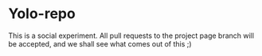 Yolo-repo
=========

This is a social experiment. All pull requests to the project page branch will be accepted, and we shall see what comes out of this ;)
